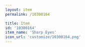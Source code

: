 ```yaml
---
layout: item
permalink: /10300164

title: Item
id: '10300164'
item_name: 'Sharp Eyes'
icon_url: 'customize/10300164.png'
---
```


